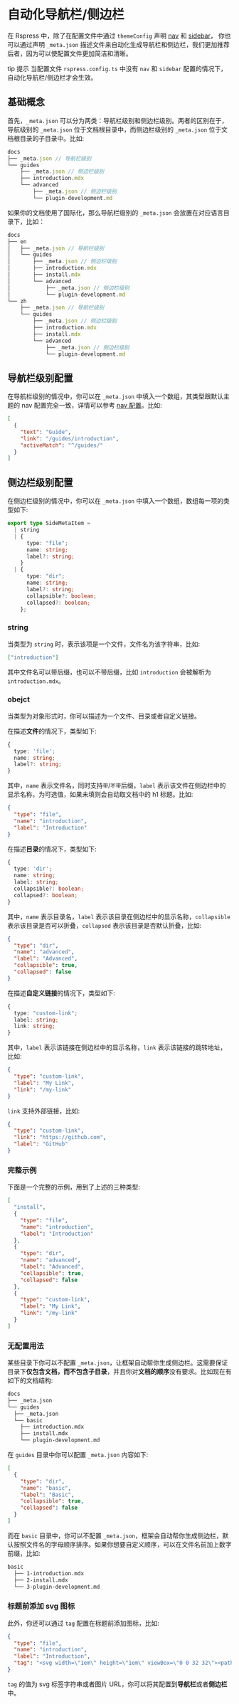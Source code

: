 # 自动化导航栏/侧边栏

在 Rspress 中，除了在配置文件中通过 `themeConfig` 声明 [nav](/api/config/config-theme.html#nav) 和 [sidebar](/api/config/config-theme.html#sidebar)， 你也可以通过声明 `_meta.json` 描述文件来自动化生成导航栏和侧边栏，我们更加推荐后者，因为可以使配置文件更加简洁和清晰。

tip 提示
当配置文件 `rspress.config.ts` 中没有 `nav` 和 `sidebar` 配置的情况下，自动化导航栏/侧边栏才会生效。

## 基础概念

首先，`_meta.json` 可以分为两类：导航栏级别和侧边栏级别。两者的区别在于，导航级别的 `_meta.json` 位于文档根目录中，而侧边栏级别的 `_meta.json` 位于文档根目录的子目录中。比如:

```js
docs
├── _meta.json // 导航栏级别
└── guides
    ├── _meta.json // 侧边栏级别
    ├── introduction.mdx
    └── advanced
        ├── _meta.json // 侧边栏级别
        └── plugin-development.md
```

如果你的文档使用了国际化，那么导航栏级别的 `_meta.json` 会放置在对应语言目录下，比如：

```js
docs
├── en
│   ├── _meta.json // 导航栏级别
│   └── guides
│       ├── _meta.json // 侧边栏级别
│       ├── introduction.mdx
│       ├── install.mdx
│       └── advanced
│           ├── _meta.json // 侧边栏级别
│           └── plugin-development.md
└── zh
    ├── _meta.json // 导航栏级别
    └── guides
        ├── _meta.json // 侧边栏级别
        ├── introduction.mdx
        ├── install.mdx
        └── advanced
            ├── _meta.json // 侧边栏级别
            └── plugin-development.md
```

## 导航栏级别配置

在导航栏级别的情况中，你可以在 `_meta.json` 中填入一个数组，其类型跟默认主题的 nav 配置完全一致，详情可以参考 [nav 配置](/api/config/config-theme.html#nav)。比如:

```json
[
  {
    "text": "Guide",
    "link": "/guides/introduction",
    "activeMatch": "^/guides/"
  }
]
```

## 侧边栏级别配置

在侧边栏级别的情况中，你可以在 `_meta.json` 中填入一个数组，数组每一项的类型如下:

```ts
export type SideMetaItem =
  | string
  | {
      type: "file";
      name: string;
      label?: string;
    }
  | {
      type: "dir";
      name: string;
      label?: string;
      collapsible?: boolean;
      collapsed?: boolean;
    };
```

### string

当类型为 `string` 时，表示该项是一个文件，文件名为该字符串，比如:

```json
["introduction"]
```

其中文件名可以带后缀，也可以不带后缀，比如 `introduction` 会被解析为 `introduction.mdx`。

### obejct

当类型为对象形式时，你可以描述为一个文件、目录或者自定义链接。

在描述**文件**的情况下，类型如下:

```ts
{
  type: 'file';
  name: string;
  label?: string;
}
```

其中，`name` 表示文件名，同时支持`带`/`不带`后缀，`label` 表示该文件在侧边栏中的显示名称，为可选值，如果未填则会自动取文档中的 h1 标题。比如:

```json
{
  "type": "file",
  "name": "introduction",
  "label": "Introduction"
}
```

在描述**目录**的情况下，类型如下:

```ts
{
  type: 'dir';
  name: string;
  label: string;
  collapsible?: boolean;
  collapsed?: boolean;
}
```

其中，`name` 表示目录名，`label` 表示该目录在侧边栏中的显示名称，`collapsible` 表示该目录是否可以折叠，`collapsed` 表示该目录是否默认折叠，比如:

```json
{
  "type": "dir",
  "name": "advanced",
  "label": "Advanced",
  "collapsible": true,
  "collapsed": false
}
```

在描述**自定义链接**的情况下，类型如下:

```ts
{
  type: "custom-link";
  label: string;
  link: string;
}
```

其中，`label` 表示该链接在侧边栏中的显示名称，`link` 表示该链接的跳转地址，比如:

```json
{
  "type": "custom-link",
  "label": "My Link",
  "link": "/my-link"
}
```

`link` 支持外部链接，比如:

```json
{
  "type": "custom-link",
  "link": "https://github.com",
  "label": "GitHub"
}
```

### 完整示例

下面是一个完整的示例，用到了上述的三种类型:

```json
[
  "install",
  {
    "type": "file",
    "name": "introduction",
    "label": "Introduction"
  },
  {
    "type": "dir",
    "name": "advanced",
    "label": "Advanced",
    "collapsible": true,
    "collapsed": false
  },
  {
    "type": "custom-link",
    "label": "My Link",
    "link": "/my-link"
  }
]
```

### 无配置用法

某些目录下你可以不配置 `_meta.json`，让框架自动帮你生成侧边栏。这需要保证目录下**仅包含文档，而不包含子目录**，并且你对**文档的顺序**没有要求。比如现在有如下的文档结构:

```bash
docs
├── _meta.json
└── guides
  ├── _meta.json
  └── basic
    ├── introduction.mdx
    ├── install.mdx
    └── plugin-development.md
```

在 `guides` 目录中你可以配置 `_meta.json` 内容如下:

```json
[
  {
    "type": "dir",
    "name": "basic",
    "label": "Basic",
    "collapsible": true,
    "collapsed": false
  }
]
```

而在 `basic` 目录中，你可以不配置 `_meta.json`，框架会自动帮你生成侧边栏，默认按照文件名的字母顺序排序。如果你想要自定义顺序，可以在文件名前加上数字前缀，比如:

```bash
basic
  ├── 1-introduction.mdx
  ├── 2-install.mdx
  └── 3-plugin-development.md
```

### 标题前添加 svg 图标

此外，你还可以通过 `tag` 配置在标题前添加图标，比如:

```json
{
  "type": "file",
  "name": "introduction",
  "label": "Introduction",
  "tag": "<svg width=\"1em\" height=\"1em\" viewBox=\"0 0 32 32\"><path fill=\"currentColor\" d=\"M4 6h24v2H4zm0 18h24v2H4zm0-12h24v2H4zm0 6h24v2H4z\"/></svg>"
}
```

`tag` 的值为 svg 标签字符串或者图片 URL，你可以将其配置到**导航栏**或者**侧边栏**中。
